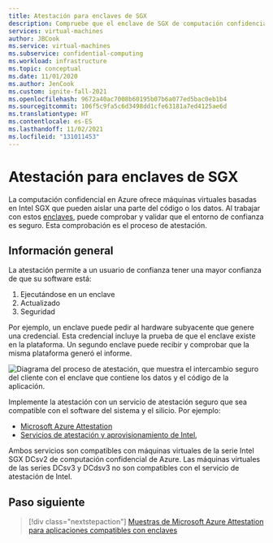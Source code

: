 ```yaml
---
title: Atestación para enclaves de SGX
description: Compruebe que el enclave de SGX de computación confidencial está protegido con atestación.
services: virtual-machines
author: JBCook
ms.service: virtual-machines
ms.subservice: confidential-computing
ms.workload: infrastructure
ms.topic: conceptual
ms.date: 11/01/2020
ms.author: JenCook
ms.custom: ignite-fall-2021
ms.openlocfilehash: 9672a40ac7008b60195b07b6a077ed5bac0eb1b4
ms.sourcegitcommit: 106f5c9fa5c6d3498dd1cfe63181a7ed4125ae6d
ms.translationtype: HT
ms.contentlocale: es-ES
ms.lasthandoff: 11/02/2021
ms.locfileid: "131011453"
---
```

# <a name="attestation-for-sgx-enclaves"></a>Atestación para enclaves de SGX

La computación confidencial en Azure ofrece máquinas virtuales basadas en Intel SGX que pueden aislar una parte del código o los datos. Al trabajar con estos [enclaves](confidential-computing-enclaves.md), puede comprobar y validar que el entorno de confianza es seguro. Esta comprobación es el proceso de atestación. 

## <a name="overview"></a>Información general 

La atestación permite a un usuario de confianza tener una mayor confianza de que su software está:

1. Ejecutándose en un enclave
1. Actualizado
1. Seguridad

Por ejemplo, un enclave puede pedir al hardware subyacente que genere una credencial. Esta credencial incluye la prueba de que el enclave existe en la plataforma. Un segundo enclave puede recibir y comprobar que la misma plataforma generó el informe.

![Diagrama del proceso de atestación, que muestra el intercambio seguro del cliente con el enclave que contiene los datos y el código de la aplicación.](media/attestation/attestation.png)

Implemente la atestación con un servicio de atestación seguro que sea compatible con el software del sistema y el silicio. Por ejemplo:

- [Microsoft Azure Attestation](../attestation/overview.md) 
- [Servicios de atestación y aprovisionamiento de Intel](https://software.intel.com/sgx/attestation-services),


Ambos servicios son compatibles con máquinas virtuales de la serie Intel SGX DCsv2 de computación confidencial de Azure. Las máquinas virtuales de las series DCsv3 y DCdsv3 no son compatibles con el servicio de atestación de Intel. 

## <a name="next-step"></a>Paso siguiente

> [!div class="nextstepaction"]
> [Muestras de Microsoft Azure Attestation para aplicaciones compatibles con enclaves](/samples/azure-samples/microsoft-azure-attestation/sample-code-for-intel-sgx-attestation-using-microsoft-azure-attestation/)
